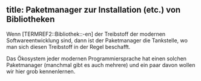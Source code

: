 title: Paketmanager zur Installation (etc.) von Bibliotheken
---
Wenn [TERMREF2::Bibliothek::-en] der Treibstoff der modernen Softwareentwicklung sind,
dann ist der Paketmanager die Tankstelle, wo man sich diesen Treibstoff in der Regel beschafft.

Das Ökosystem jeder modernen Programmiersprache hat einen solchen Paketmanager
(manchmal gibt es auch mehrere) und ein paar davon wollen wir hier grob kennenlernen.
